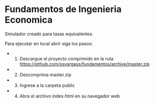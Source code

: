 # Fundamentos de Ingenieria Economica
Simulador creado para tasas equivalentes.

Para ejecutar en local abrir siga los pasos:

* 1) Descargue el proyecto comprimido en la ruta https://github.com/ssvargass/fundamentos/archive/master.zip
* 2) Descomprima master.zip
* 3) Ingrese a la carpeta public
* 4) Abra el archivo index.html en su navegador web
